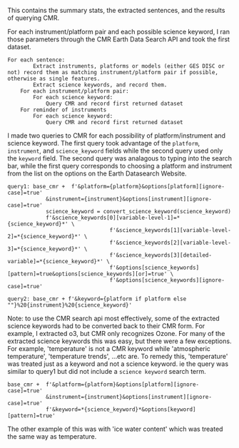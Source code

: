 This contains the summary stats, the extracted sentences, and the results of querying CMR.

For each instrument/platform pair and each possible science keyword, I ran those parameters through
the CMR Earth Data Search API and took the first dataset.

```buildoutcfg
For each sentence:
        Extract instruments, platforms or models (either GES DISC or not) record them as matching instrument/platform pair if possible, otherwise as single features.
        Extract science keywords, and record them.
    For each instrument/platform pair:
        For each science keyword:
            Query CMR and record first returned dataset
    For reminder of instruments
        For each science keyword:
            Query CMR and record first returned dataset
```

I made two queries to CMR for each possibility of platform/instrument and science keyword. The first query took
advantage of the `platform`, `instrument`, and `science_keyword` fields while the second query used only the `keyword`
field. The second query was analagous to typing into the search bar, while the first query corresponds to choosing a
platform and instrument from the list on the options on the Earth Datasearch Website.
```buildoutcfg
query1: base_cmr +  f'&platform={platform}&options[platform][ignore-case]=true'
            &instrument={instrument}&options[instrument][ignore-case]=true'
            science_keyword = convert_science_keyword(science_keyword)
            f'&science_keywords[0][variable-level-1]=*{science_keyword}*' \
                                f'&science_keywords[1][variable-level-2]=*{science_keyword}*' \
                                f'&science_keywords[2][variable-level-3]=*{science_keyword}*' \
                                f'&science_keywords[3][detailed-variable]=*{science_keyword}*' \
                                f'&options[science_keywords][pattern]=true&options[science_keywords][or]=true' \
                                f'&options[science_keywords][ignore-case]=true'

query2: base_cmr + f'&keyword={platform if platform else ""}%20{instrument}%20{science_keyword}'
```

Note: to use the CMR search api most effectively, some of the extracted science keywords had to be
converted back to their CMR form. For example, I extracted o3, but CMR only recognizes Ozone. For many of the extracted
science keywords this was easy, but there were a few exceptions. For example, 'temperature' is not a CMR keyword 
while 'atmospheric temperature', 'temperature trends', ...etc are. To remedy this, 'temperature' was treated just as a
keyword and not a science keyword. ie the query was similar to query1 but did not include a `science keyword` search
term.
```buildoutcfg
base_cmr +  f'&platform={platform}&options[platform][ignore-case]=true'
            &instrument={instrument}&options[instrument][ignore-case]=true'
            f'&keyword=*{science_keyword}*&options[keyword][pattern]=true'
``` 
The other example of this was with 'ice water content' which was treated the same way as temperature.